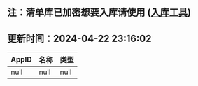 ## 注：清单库已加密想要入库请使用 ([入库工具](https://github.com/BlankTMing/ManifestAutoUpdate/releases))

## 更新时间：2024-04-22 23:16:02
| AppID | 名称 | 类型  |
| :-------------------- | :----------------------------- | :----------- |
| null | null| null |

